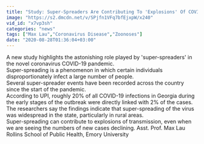 ```yaml
---
title: "Study: Super-Spreaders Are Contributing To 'Explosions' Of COVID-19 Transmission"
image: "https://s2.dmcdn.net/v/SPjfn1VFq7bfEjxpW/x240"
vid_id: "x7vp3sh"
categories: "news"
tags: ["Max Lau","Coronavirus Disease","Zoonoses"]
date: "2020-08-28T01:36:04+03:00"
---
```

A new study highlights the astonishing role played by 'super-spreaders' in the novel coronavirus COVID-19 pandemic.  <br>Super-spreading is a phenomenon in which certain individuals disproportionately infect a large number of people.  <br>Several super-spreader events have been recorded across the country since the start of the pandemic.  <br>According to UPI, roughly 20% of all COVID-19 infections in Georgia during the early stages of the outbreak were directly linked with 2% of the cases.  <br>The researchers say the findings indicate that super-spreading of the virus was widespread in the state, particularly in rural areas.  <br>Super-spreading can contribute to explosions of transmission, even when we are seeing the numbers of new cases declining. Asst. Prof. Max Lau Rollins School of Public Health, Emory University
